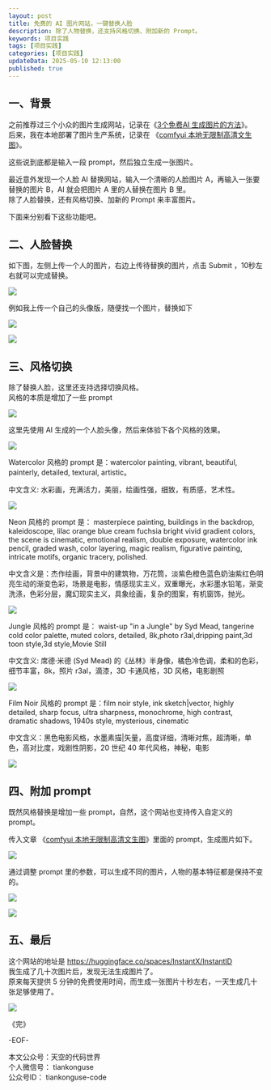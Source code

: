 ```yaml
---
layout: post  
title: 免费的 AI 图片网站，一键替换人脸            
description: 除了人物替换，还支持风格切换、附加新的 Prompt。  
keywords: 项目实践 
tags: [项目实践]  
categories: [项目实践]  
updateData: 2025-05-10 12:13:00
published: true  
---
```


## 一、背景


之前推荐过三个小众的图片生成网站，记录在《[3个免费AI 生成图片的方法](https://mp.weixin.qq.com/s/Ao2gFivhUcCEiJR326yN6w)》。  
后来，我在本地部署了图片生产系统，记录在 《[comfyui 本地无限制高清文生图](https://mp.weixin.qq.com/s/qIDtQnraKUhh0qtQY1Q-MQ)》。  


这些说到底都是输入一段 prompt，然后独立生成一张图片。  



最近意外发现一个人脸 AI 替换网站，输入一个清晰的人脸图片 A，再输入一张要替换的图片 B，AI 就会把图片 A 里的人替换在图片 B 里。  
除了人脸替换，还有风格切换、加新的 Prompt 来丰富图片。  


下面来分别看下这些功能吧。  


## 二、人脸替换  


如下图，左侧上传一个人的图片，右边上传待替换的图片，点击 Submit ，10秒左右就可以完成替换。  


![](https://res2025.tiankonguse.com/images/2025/05/10/001.png) 


例如我上传一个自己的头像版，随便找一个图片，替换如下  


![](https://res2025.tiankonguse.com/images/2025/05/10/002.png)


![](https://res2025.tiankonguse.com/images/2025/05/10/007.png)



## 三、风格切换  


除了替换人脸，这里还支持选择切换风格。  
风格的本质是增加了一些 prompt  


![](https://res2025.tiankonguse.com/images/2025/05/10/013.png)


这里先使用 AI 生成的一个人脸头像，然后来体验下各个风格的效果。  


![](https://res2025.tiankonguse.com/images/2025/05/10/003.png)


Watercolor 风格的 prompt 是：watercolor painting, vibrant, beautiful, painterly, detailed, textural, artistic。  


中文含义: 水彩画，充满活力，美丽，绘画性强，细致，有质感，艺术性。  


![](https://res2025.tiankonguse.com/images/2025/05/10/004.png)


Neon 风格的 prompt 是： masterpiece painting, buildings in the backdrop, kaleidoscope, lilac orange blue cream fuchsia bright vivid gradient colors, the scene is cinematic,  emotional realism, double exposure, watercolor ink pencil, graded wash, color layering, magic realism, figurative painting, intricate motifs, organic tracery, polished.  


中文含义是：杰作绘画，背景中的建筑物，万花筒，淡紫色橙色蓝色奶油紫红色明亮生动的渐变色彩，场景是电影，情感现实主义，双重曝光，水彩墨水铅笔，渐变洗涤，色彩分层，魔幻现实主义，具象绘画，复杂的图案，有机窗饰，抛光。  


![](https://res2025.tiankonguse.com/images/2025/05/10/005.png)


Jungle 风格的 prompt 是： waist-up "in a Jungle" by Syd Mead, tangerine cold color palette, muted colors, detailed, 8k,photo r3al,dripping paint,3d toon style,3d style,Movie Still  


中文含义: 席德·米德 (Syd Mead) 的《丛林》半身像，橘色冷色调，柔和的色彩，细节丰富，8k，照片 r3al，滴漆，3D 卡通风格，3D 风格，电影剧照  


![](https://res2025.tiankonguse.com/images/2025/05/10/006.png)




Film Noir 风格的 prompt 是：film noir style, ink sketch|vector, highly detailed, sharp focus, ultra sharpness, monochrome, high contrast, dramatic shadows, 1940s style, mysterious, cinematic  


中文含义：黑色电影风格，水墨素描|矢量，高度详细，清晰对焦，超清晰，单色，高对比度，戏剧性阴影，20 世纪 40 年代风格，神秘，电影  


![](https://res2025.tiankonguse.com/images/2025/05/10/008.png)


## 四、附加 prompt  


既然风格替换是增加一些 prompt，自然，这个网站也支持传入自定义的 prompt。  


传入文章 《[comfyui 本地无限制高清文生图](https://mp.weixin.qq.com/s/qIDtQnraKUhh0qtQY1Q-MQ)》里面的 prompt，生成图片如下。  



![](https://res2025.tiankonguse.com/images/2025/05/10/009.png)


通过调整 prompt 里的参数，可以生成不同的图片，人物的基本特征都是保持不变的。  


![](https://res2025.tiankonguse.com/images/2025/05/10/010.png)



![](https://res2025.tiankonguse.com/images/2025/05/10/012.png)


## 五、最后  


这个网站的地址是 https://huggingface.co/spaces/InstantX/InstantID  
我生成了几十次图片后，发现无法生成图片了。  
原来每天提供 5 分钟的免费使用时间，而生成一张图片十秒左右，一天生成几十张足够使用了。  

![](https://res2025.tiankonguse.com/images/2025/05/10/011.png)



《完》  


-EOF-  

本文公众号：天空的代码世界  
个人微信号： tiankonguse  
公众号ID： tiankonguse-code  
  